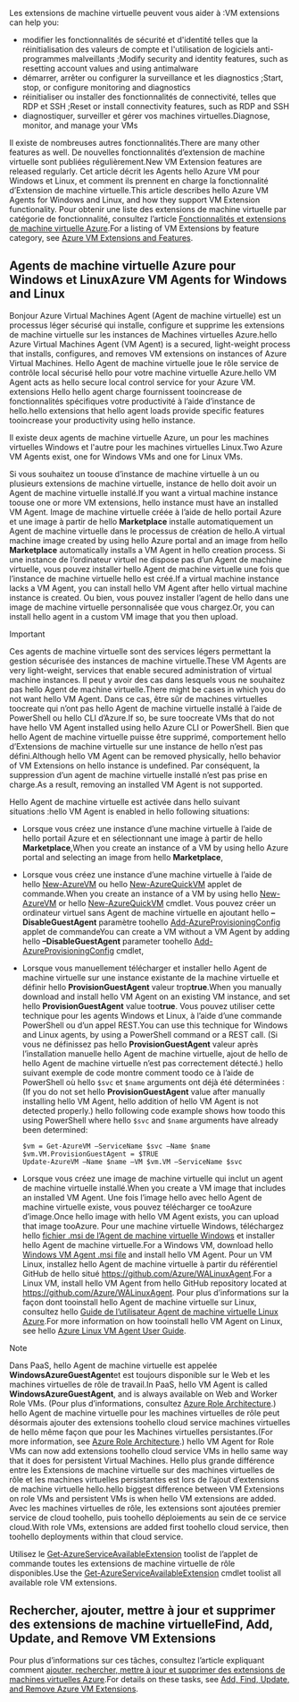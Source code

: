 

<span data-ttu-id="a3249-101">Les extensions de machine virtuelle peuvent vous aider à :</span><span class="sxs-lookup"><span data-stu-id="a3249-101">VM extensions can help you:</span></span>

* <span data-ttu-id="a3249-102">modifier les fonctionnalités de sécurité et d'identité telles que la réinitialisation des valeurs de compte et l'utilisation de logiciels anti-programmes malveillants ;</span><span class="sxs-lookup"><span data-stu-id="a3249-102">Modify security and identity features, such as resetting account values and using antimalware</span></span>
* <span data-ttu-id="a3249-103">démarrer, arrêter ou configurer la surveillance et les diagnostics ;</span><span class="sxs-lookup"><span data-stu-id="a3249-103">Start, stop, or configure monitoring and diagnostics</span></span>
* <span data-ttu-id="a3249-104">réinitialiser ou installer des fonctionnalités de connectivité, telles que RDP et SSH ;</span><span class="sxs-lookup"><span data-stu-id="a3249-104">Reset or install connectivity features, such as RDP and SSH</span></span>
* <span data-ttu-id="a3249-105">diagnostiquer, surveiller et gérer vos machines virtuelles.</span><span class="sxs-lookup"><span data-stu-id="a3249-105">Diagnose, monitor, and manage your VMs</span></span>

<span data-ttu-id="a3249-106">Il existe de nombreuses autres fonctionnalités.</span><span class="sxs-lookup"><span data-stu-id="a3249-106">There are many other features as well.</span></span> <span data-ttu-id="a3249-107">De nouvelles fonctionnalités d’extension de machine virtuelle sont publiées régulièrement.</span><span class="sxs-lookup"><span data-stu-id="a3249-107">New VM Extension features are released regularly.</span></span> <span data-ttu-id="a3249-108">Cet article décrit les Agents hello Azure VM pour Windows et Linux, et comment ils prennent en charge la fonctionnalité d’Extension de machine virtuelle.</span><span class="sxs-lookup"><span data-stu-id="a3249-108">This article describes hello Azure VM Agents for Windows and Linux, and how they support VM Extension functionality.</span></span> <span data-ttu-id="a3249-109">Pour obtenir une liste des extensions de machine virtuelle par catégorie de fonctionnalité, consultez l’article [Fonctionnalités et extensions de machine virtuelle Azure](../articles/virtual-machines/windows/extensions-features.md?toc=%2fazure%2fvirtual-machines%2fwindows%2ftoc.json).</span><span class="sxs-lookup"><span data-stu-id="a3249-109">For a listing of VM Extensions by feature category, see [Azure VM Extensions and Features](../articles/virtual-machines/windows/extensions-features.md?toc=%2fazure%2fvirtual-machines%2fwindows%2ftoc.json).</span></span>

## <a name="azure-vm-agents-for-windows-and-linux"></a><span data-ttu-id="a3249-110">Agents de machine virtuelle Azure pour Windows et Linux</span><span class="sxs-lookup"><span data-stu-id="a3249-110">Azure VM Agents for Windows and Linux</span></span>
<span data-ttu-id="a3249-111">Bonjour Azure Virtual Machines Agent (Agent de machine virtuelle) est un processus léger sécurisé qui installe, configure et supprime les extensions de machine virtuelle sur les instances de Machines virtuelles Azure.</span><span class="sxs-lookup"><span data-stu-id="a3249-111">hello Azure Virtual Machines Agent (VM Agent) is a secured, light-weight process that installs, configures, and removes VM extensions on instances of Azure Virtual Machines.</span></span> <span data-ttu-id="a3249-112">Hello Agent de machine virtuelle joue le rôle service de contrôle local sécurisé hello pour votre machine virtuelle Azure.</span><span class="sxs-lookup"><span data-stu-id="a3249-112">hello VM Agent acts as hello secure local control service for your Azure VM.</span></span> <span data-ttu-id="a3249-113">extensions Hello hello agent charge fournissent tooincrease de fonctionnalités spécifiques votre productivité à l’aide d’instance de hello.</span><span class="sxs-lookup"><span data-stu-id="a3249-113">hello extensions that hello agent loads provide specific features tooincrease your productivity using hello instance.</span></span>

<span data-ttu-id="a3249-114">Il existe deux agents de machine virtuelle Azure, un pour les machines virtuelles Windows et l'autre pour les machines virtuelles Linux.</span><span class="sxs-lookup"><span data-stu-id="a3249-114">Two Azure VM Agents exist, one for Windows VMs and one for Linux VMs.</span></span>

<span data-ttu-id="a3249-115">Si vous souhaitez un toouse d’instance de machine virtuelle à un ou plusieurs extensions de machine virtuelle, instance de hello doit avoir un Agent de machine virtuelle installé.</span><span class="sxs-lookup"><span data-stu-id="a3249-115">If you want a virtual machine instance toouse one or more VM extensions, hello instance must have an installed VM Agent.</span></span> <span data-ttu-id="a3249-116">Image de machine virtuelle créée à l’aide de hello portail Azure et une image à partir de hello **Marketplace** installe automatiquement un Agent de machine virtuelle dans le processus de création de hello.</span><span class="sxs-lookup"><span data-stu-id="a3249-116">A virtual machine image created by using hello Azure portal and an image from hello **Marketplace** automatically installs a VM Agent in hello creation process.</span></span> <span data-ttu-id="a3249-117">Si une instance de l’ordinateur virtuel ne dispose pas d’un Agent de machine virtuelle, vous pouvez installer hello Agent de machine virtuelle une fois que l’instance de machine virtuelle hello est créé.</span><span class="sxs-lookup"><span data-stu-id="a3249-117">If a virtual machine instance lacks a VM Agent, you can install hello VM Agent after hello virtual machine instance is created.</span></span> <span data-ttu-id="a3249-118">Ou bien, vous pouvez installer l’agent de hello dans une image de machine virtuelle personnalisée que vous chargez.</span><span class="sxs-lookup"><span data-stu-id="a3249-118">Or, you can install hello agent in a custom VM image that you then upload.</span></span>

> [!IMPORTANT]
> <span data-ttu-id="a3249-119">Ces agents de machine virtuelle sont des services légers permettant la gestion sécurisée des instances de machine virtuelle.</span><span class="sxs-lookup"><span data-stu-id="a3249-119">These VM Agents are very light-weight, services that enable secured administration of virtual machine instances.</span></span> <span data-ttu-id="a3249-120">Il peut y avoir des cas dans lesquels vous ne souhaitez pas hello Agent de machine virtuelle.</span><span class="sxs-lookup"><span data-stu-id="a3249-120">There might be cases in which you do not want hello VM Agent.</span></span> <span data-ttu-id="a3249-121">Dans ce cas, être sûr de machines virtuelles toocreate qui n’ont pas hello Agent de machine virtuelle installé à l’aide de PowerShell ou hello CLI d’Azure.</span><span class="sxs-lookup"><span data-stu-id="a3249-121">If so, be sure toocreate VMs that do not have hello VM Agent installed using hello Azure CLI or PowerShell.</span></span> <span data-ttu-id="a3249-122">Bien que hello Agent de machine virtuelle puisse être supprimé, comportement hello d’Extensions de machine virtuelle sur une instance de hello n’est pas défini.</span><span class="sxs-lookup"><span data-stu-id="a3249-122">Although hello VM Agent can be removed physically, hello behavior of VM Extensions on hello instance is undefined.</span></span> <span data-ttu-id="a3249-123">Par conséquent, la suppression d’un agent de machine virtuelle installé n’est pas prise en charge.</span><span class="sxs-lookup"><span data-stu-id="a3249-123">As a result, removing an installed VM Agent is not supported.</span></span>
>

<span data-ttu-id="a3249-124">Hello Agent de machine virtuelle est activée dans hello suivant situations :</span><span class="sxs-lookup"><span data-stu-id="a3249-124">hello VM Agent is enabled in hello following situations:</span></span>

* <span data-ttu-id="a3249-125">Lorsque vous créez une instance d’une machine virtuelle à l’aide de hello portail Azure et en sélectionnant une image à partir de hello **Marketplace**,</span><span class="sxs-lookup"><span data-stu-id="a3249-125">When you create an instance of a VM by using hello Azure portal and selecting an image from hello **Marketplace**,</span></span>
* <span data-ttu-id="a3249-126">Lorsque vous créez une instance d’une machine virtuelle à l’aide de hello [New-AzureVM](https://msdn.microsoft.com/library/azure/dn495254.aspx) ou hello [New-AzureQuickVM](https://msdn.microsoft.com/library/azure/dn495183.aspx) applet de commande.</span><span class="sxs-lookup"><span data-stu-id="a3249-126">When you create an instance of a VM by using hello [New-AzureVM](https://msdn.microsoft.com/library/azure/dn495254.aspx) or hello [New-AzureQuickVM](https://msdn.microsoft.com/library/azure/dn495183.aspx) cmdlet.</span></span> <span data-ttu-id="a3249-127">Vous pouvez créer un ordinateur virtuel sans Agent de machine virtuelle en ajoutant hello **– DisableGuestAgent** paramètre toohello [Add-AzureProvisioningConfig](https://msdn.microsoft.com/library/azure/dn495299.aspx) applet de commande</span><span class="sxs-lookup"><span data-stu-id="a3249-127">You can create a VM without a VM Agent by adding hello **–DisableGuestAgent** parameter toohello [Add-AzureProvisioningConfig](https://msdn.microsoft.com/library/azure/dn495299.aspx) cmdlet,</span></span>

* <span data-ttu-id="a3249-128">Lorsque vous manuellement télécharger et installer hello Agent de machine virtuelle sur une instance existante de la machine virtuelle et définir hello **ProvisionGuestAgent** valeur trop**true**.</span><span class="sxs-lookup"><span data-stu-id="a3249-128">When you manually download and install hello VM Agent on an existing VM instance, and set hello **ProvisionGuestAgent** value too**true**.</span></span> <span data-ttu-id="a3249-129">Vous pouvez utiliser cette technique pour les agents Windows et Linux, à l’aide d’une commande PowerShell ou d’un appel REST.</span><span class="sxs-lookup"><span data-stu-id="a3249-129">You can use this technique for Windows and Linux agents, by using a PowerShell command or a REST call.</span></span> <span data-ttu-id="a3249-130">(Si vous ne définissez pas hello **ProvisionGuestAgent** valeur après l’installation manuelle hello Agent de machine virtuelle, ajout de hello de hello Agent de machine virtuelle n’est pas correctement détecté.) hello suivant exemple de code montre comment toodo ce à l’aide de PowerShell où hello `$svc` et `$name` arguments ont déjà été déterminées :</span><span class="sxs-lookup"><span data-stu-id="a3249-130">(If you do not set hello **ProvisionGuestAgent** value after manually installing hello VM Agent, hello addition of hello VM Agent is not detected properly.) hello following code example shows how toodo this using PowerShell where hello `$svc` and `$name` arguments have already been determined:</span></span>

      $vm = Get-AzureVM –ServiceName $svc –Name $name
      $vm.VM.ProvisionGuestAgent = $TRUE
      Update-AzureVM –Name $name –VM $vm.VM –ServiceName $svc

* <span data-ttu-id="a3249-131">Lorsque vous créez une image de machine virtuelle qui inclut un agent de machine virtuelle installé.</span><span class="sxs-lookup"><span data-stu-id="a3249-131">When you create a VM image that includes an installed VM Agent.</span></span> <span data-ttu-id="a3249-132">Une fois l’image hello avec hello Agent de machine virtuelle existe, vous pouvez télécharger ce tooAzure d’image.</span><span class="sxs-lookup"><span data-stu-id="a3249-132">Once hello image with hello VM Agent exists, you can upload that image tooAzure.</span></span> <span data-ttu-id="a3249-133">Pour une machine virtuelle Windows, téléchargez hello [fichier .msi de l’Agent de machine virtuelle Windows](http://go.microsoft.com/fwlink/?LinkID=394789) et installer hello Agent de machine virtuelle.</span><span class="sxs-lookup"><span data-stu-id="a3249-133">For a Windows VM, download hello [Windows VM Agent .msi file](http://go.microsoft.com/fwlink/?LinkID=394789) and install hello VM Agent.</span></span> <span data-ttu-id="a3249-134">Pour un VM Linux, installez hello Agent de machine virtuelle à partir du référentiel GitHub de hello situé <https://github.com/Azure/WALinuxAgent>.</span><span class="sxs-lookup"><span data-stu-id="a3249-134">For a Linux VM, install hello VM Agent from hello GitHub repository located at <https://github.com/Azure/WALinuxAgent>.</span></span> <span data-ttu-id="a3249-135">Pour plus d’informations sur la façon dont tooinstall hello Agent de machine virtuelle sur Linux, consultez hello [Guide de l’utilisateur Agent de machine virtuelle Linux Azure](../articles/virtual-machines/linux/agent-user-guide.md?toc=%2fazure%2fvirtual-machines%2flinux%2ftoc.json).</span><span class="sxs-lookup"><span data-stu-id="a3249-135">For more information on how tooinstall hello VM Agent on Linux, see hello [Azure Linux VM Agent User Guide](../articles/virtual-machines/linux/agent-user-guide.md?toc=%2fazure%2fvirtual-machines%2flinux%2ftoc.json).</span></span>

> [!NOTE]
> <span data-ttu-id="a3249-136">Dans PaaS, hello Agent de machine virtuelle est appelée **WindowsAzureGuestAgent**et est toujours disponible sur le Web et les machines virtuelles de rôle de travail.</span><span class="sxs-lookup"><span data-stu-id="a3249-136">In PaaS, hello VM Agent is called **WindowsAzureGuestAgent**, and is always available on Web and Worker Role VMs.</span></span> <span data-ttu-id="a3249-137">(Pour plus d’informations, consultez [Azure Role Architecture](http://blogs.msdn.com/b/kwill/archive/2011/05/05/windows-azure-role-architecture.aspx).) hello Agent de machine virtuelle pour les machines virtuelles de rôle peut désormais ajouter des extensions toohello cloud service machines virtuelles de hello même façon que pour les Machines virtuelles persistantes.</span><span class="sxs-lookup"><span data-stu-id="a3249-137">(For more information, see [Azure Role Architecture](http://blogs.msdn.com/b/kwill/archive/2011/05/05/windows-azure-role-architecture.aspx).) hello VM Agent for Role VMs can now add extensions toohello cloud service VMs in hello same way that it does for persistent Virtual Machines.</span></span> <span data-ttu-id="a3249-138">Hello plus grande différence entre les Extensions de machine virtuelle sur des machines virtuelles de rôle et les machines virtuelles persistantes est lors de l’ajout d’extensions de machine virtuelle hello.</span><span class="sxs-lookup"><span data-stu-id="a3249-138">hello biggest difference between VM Extensions on role VMs and persistent VMs is when hello VM extensions are added.</span></span> <span data-ttu-id="a3249-139">Avec les machines virtuelles de rôle, les extensions sont ajoutées premier service de cloud toohello, puis toohello déploiements au sein de ce service cloud.</span><span class="sxs-lookup"><span data-stu-id="a3249-139">With role VMs, extensions are added first toohello cloud service, then toohello deployments within that cloud service.</span></span>
>
> <span data-ttu-id="a3249-140">Utilisez le [Get-AzureServiceAvailableExtension](https://msdn.microsoft.com/library/azure/dn722498.aspx) toolist de l’applet de commande toutes les extensions de machine virtuelle de rôle disponibles.</span><span class="sxs-lookup"><span data-stu-id="a3249-140">Use the [Get-AzureServiceAvailableExtension](https://msdn.microsoft.com/library/azure/dn722498.aspx) cmdlet toolist all available role VM extensions.</span></span>
>
>

## <a name="find-add-update-and-remove-vm-extensions"></a><span data-ttu-id="a3249-141">Rechercher, ajouter, mettre à jour et supprimer des extensions de machine virtuelle</span><span class="sxs-lookup"><span data-stu-id="a3249-141">Find, Add, Update, and Remove VM Extensions</span></span>
<span data-ttu-id="a3249-142">Pour plus d’informations sur ces tâches, consultez l’article expliquant comment [ajouter, rechercher, mettre à jour et supprimer des extensions de machines virtuelles Azure](../articles/virtual-machines/windows/classic/manage-extensions.md?toc=%2fazure%2fvirtual-machines%2fwindows%2fclassic%2ftoc.json).</span><span class="sxs-lookup"><span data-stu-id="a3249-142">For details on these tasks, see [Add, Find, Update, and Remove Azure VM Extensions](../articles/virtual-machines/windows/classic/manage-extensions.md?toc=%2fazure%2fvirtual-machines%2fwindows%2fclassic%2ftoc.json).</span></span>
